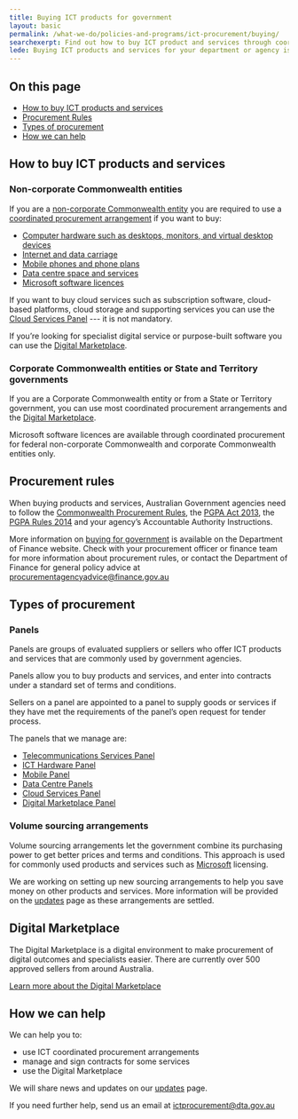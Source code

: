 ```yaml
---
title: Buying ICT products for government
layout: basic
permalink: /what-we-do/policies-and-programs/ict-procurement/buying/
searchexerpt: Find out how to buy ICT product and services through coordinated procurement arrangements. 
lede: Buying ICT products and services for your department or agency is made easier through ICT coordinated procurement arrangements. These are set up to save your agency time and money.
---
```


<nav class="index-links">
  <h2>On this page</h2>
  <ul>
    <li>
      <a href="#how-to-buy-ict-products-and-services">
        How to buy ICT products and services
      </a>
    </li>
    <li>
      <a href="#procurement-rules">
        Procurement Rules
      </a>
    </li>
    <li>
      <a href="#types-of-procurement">
        Types of procurement
      </a>
    </li>
    <li>
      <a href="#how-we-can-help">
        How we can help
      </a>
    </li>
  </ul>
</nav> 

## How to buy ICT products and services

### Non-corporate Commonwealth entities

If you are a [non-corporate Commonwealth entity](http://www.finance.gov.au/sites/default/files/Flipchart_1_July_2017_0.pdf) you are required to use a [coordinated procurement arrangement](https://www.finance.gov.au/procurement/wog-procurement/coordinated-procurement.html) if you want to buy:  

- [Computer hardware such as desktops, monitors, and virtual desktop devices](http://finance.gov.au/policy-guides-procurement/whole-of-government-ict-hardware-panel/)
- [Internet and data carriage](http://finance.gov.au/policy-guides-procurement/australian-government-telecommunications-arrangements/telecommunications-panels/)
- [Mobile phones and phone plans](http://finance.gov.au/policy-guides-procurement/australian-government-telecommunications-arrangements/telecommunications-panels/#Mobile_Panel)
- [Data centre space and services](http://finance.gov.au/tags/data-centres/)
- [Microsoft software licences](http://finance.gov.au/policy-guides-procurement/mvsa/)

If you want to buy cloud services such as subscription software, cloud-based platforms, cloud storage and supporting services you can use the [Cloud Services Panel](https://www.finance.gov.au/policy-guides-procurement/cloud-services-panel/) --- it is not mandatory. 


If you’re looking for specialist digital service or purpose-built software you can use the [Digital Marketplace](https://marketplace.service.gov.au/). 

### Corporate Commonwealth entities or State and Territory governments

If you are a Corporate Commonwealth entity or from a State or Territory government, you can use most coordinated procurement arrangements and the [Digital Marketplace](https://marketplace.service.gov.au/). 

Microsoft software licences are available through coordinated procurement for federal non-corporate Commonwealth and corporate Commonwealth entities only.

## Procurement rules

When buying products and services, Australian Government agencies need to follow the [Commonwealth Procurement Rules](https://www.finance.gov.au/procurement/procurement-policy-and-guidance/commonwealth-procurement-rules/), the [PGPA Act 2013](https://www.legislation.gov.au/Details/C2013A00123), the [PGPA Rules 2014](http://www.finance.gov.au/resource-management/pgpa-rule/) and your agency’s Accountable Authority Instructions.

More information on [buying for government](https://www.finance.gov.au/procurement/procurement-policy-and-guidance/buying/) is available on the Department of Finance website. Check with your procurement officer or finance team for more information about procurement rules, or contact the Department of Finance for general policy advice at [procurementagencyadvice@finance.gov.au](mailto:procurementagencyadvice@finance.gov.au)

## Types of procurement

### Panels

Panels are groups of evaluated suppliers or sellers who offer ICT products and services that are commonly used by government agencies.  

Panels allow you to buy products and services, and enter into contracts under a standard set of terms and conditions.

Sellers on a panel are appointed to a panel to supply goods or services if they have met the requirements of the panel’s open request for tender process.

The panels that we manage are:

- [Telecommunications Services Panel](http://www.finance.gov.au/policy-guides-procurement/australian-government-telecommunications-arrangements/telecommunications-panels/)
- [ICT Hardware Panel](http://www.finance.gov.au/policy-guides-procurement/whole-of-government-ict-hardware-panel/)
- [Mobile Panel](http://www.finance.gov.au/policy-guides-procurement/australian-government-telecommunications-arrangements/telecommunications-panels/#Mobile_Panel)
- [Data Centre Panels](http://www.finance.gov.au/tags/data-centres/)
- [Cloud Services Panel](http://www.finance.gov.au/policy-guides-procurement/cloud-services-panel/)
- [Digital Marketplace Panel](https://marketplace.service.gov.au/)

### Volume sourcing arrangements

Volume sourcing arrangements let the government combine its purchasing power to get better prices and terms and conditions. This approach is used for commonly used products and services such as [Microsoft](http://finance.gov.au/policy-guides-procurement/mvsa/) licensing. 

We are working on setting up new sourcing arrangements to help you save money on other products and services. More information will be provided on the [updates](https://www.dta.gov.au/what-we-do/policies-and-programs/ict-procurement/updates/) page as these arrangements are settled. 

## Digital Marketplace

The Digital Marketplace is a digital environment to make procurement of digital outcomes and specialists easier. There are currently over 500 approved sellers from around Australia. 

[Learn more about the Digital Marketplace](https://marketplace.service.gov.au/)

## How we can help

We can help you to:

- use ICT coordinated procurement arrangements
- manage and sign contracts for some services
- use the Digital Marketplace

We will share news and updates on our [updates](https://www.dta.gov.au/what-we-do/policies-and-programs/ict-procurement/updates/) page. 

If you need further help, send us an email at [ictprocurement@dta.gov.au](mailto:ictprocurement@dta.gov.au)

